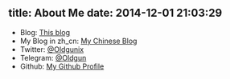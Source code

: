 title: About Me
date: 2014-12-01 21:03:29
---

* Blog:
    <a href="https://blog.kevinhu.me/" target="_blank">This blog</a>
* My Blog in zh_cn:
    <a href="https://zhcn.kevinhu.me/" target="_blank">My Chinese Blog</a>
* Twitter:
    <a href="https://twitter.com/Oldgunix" target="_blank">@Oldgunix</a>
* Telegram:
    <a href="https://telegram.me/oldgun" target="_blank">@Oldgun</a>
* Github:
    <a href="http://github.com/hxy9243/" target="_blank">My Github Profile</a>
